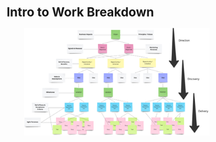 # Intro to Work Breakdown

<figure><img src="../.gitbook/assets/image.png" alt=""><figcaption></figcaption></figure>
